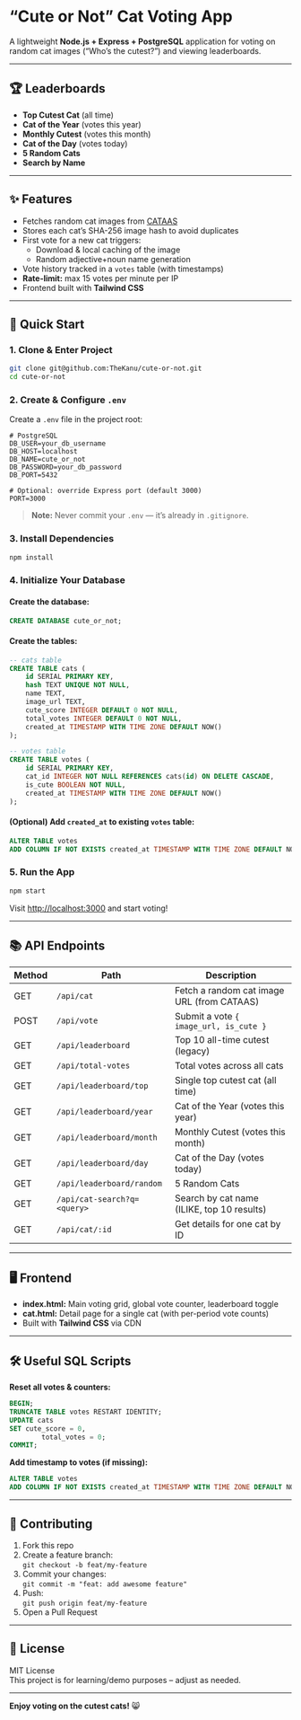 # “Cute or Not” Cat Voting App

A lightweight **Node.js + Express + PostgreSQL** application for voting on random cat images (“Who’s the cutest?”) and viewing leaderboards.

---

## 🏆 Leaderboards

- **Top Cutest Cat** (all time)
- **Cat of the Year** (votes this year)
- **Monthly Cutest** (votes this month)
- **Cat of the Day** (votes today)
- **5 Random Cats**
- **Search by Name**

---

## ✨ Features

- Fetches random cat images from [CATAAS](https://cataas.com)
- Stores each cat’s SHA-256 image hash to avoid duplicates
- First vote for a new cat triggers:
    - Download & local caching of the image
    - Random adjective+noun name generation
- Vote history tracked in a `votes` table (with timestamps)
- **Rate-limit:** max 15 votes per minute per IP
- Frontend built with **Tailwind CSS**

---

## 🚀 Quick Start

### 1. Clone & Enter Project

```sh
git clone git@github.com:TheKanu/cute-or-not.git
cd cute-or-not
```

### 2. Create & Configure `.env`

Create a `.env` file in the project root:

```env
# PostgreSQL
DB_USER=your_db_username
DB_HOST=localhost
DB_NAME=cute_or_not
DB_PASSWORD=your_db_password
DB_PORT=5432

# Optional: override Express port (default 3000)
PORT=3000
```

> **Note:** Never commit your `.env` — it’s already in `.gitignore`.

### 3. Install Dependencies

```sh
npm install
```

### 4. Initialize Your Database

#### Create the database:

```sql
CREATE DATABASE cute_or_not;
```

#### Create the tables:

```sql
-- cats table
CREATE TABLE cats (
    id SERIAL PRIMARY KEY,
    hash TEXT UNIQUE NOT NULL,
    name TEXT,
    image_url TEXT,
    cute_score INTEGER DEFAULT 0 NOT NULL,
    total_votes INTEGER DEFAULT 0 NOT NULL,
    created_at TIMESTAMP WITH TIME ZONE DEFAULT NOW()
);

-- votes table
CREATE TABLE votes (
    id SERIAL PRIMARY KEY,
    cat_id INTEGER NOT NULL REFERENCES cats(id) ON DELETE CASCADE,
    is_cute BOOLEAN NOT NULL,
    created_at TIMESTAMP WITH TIME ZONE DEFAULT NOW()
);
```

#### (Optional) Add `created_at` to existing `votes` table:

```sql
ALTER TABLE votes
ADD COLUMN IF NOT EXISTS created_at TIMESTAMP WITH TIME ZONE DEFAULT NOW();
```

### 5. Run the App

```sh
npm start
```

Visit [http://localhost:3000](http://localhost:3000) and start voting!

---

## 📚 API Endpoints

| Method | Path                               | Description                                    |
|--------|------------------------------------|------------------------------------------------|
| GET    | `/api/cat`                        | Fetch a random cat image URL (from CATAAS)     |
| POST   | `/api/vote`                       | Submit a vote `{ image_url, is_cute }`         |
| GET    | `/api/leaderboard`                | Top 10 all-time cutest (legacy)                |
| GET    | `/api/total-votes`                | Total votes across all cats                    |
| GET    | `/api/leaderboard/top`            | Single top cutest cat (all time)               |
| GET    | `/api/leaderboard/year`           | Cat of the Year (votes this year)              |
| GET    | `/api/leaderboard/month`          | Monthly Cutest (votes this month)              |
| GET    | `/api/leaderboard/day`            | Cat of the Day (votes today)                   |
| GET    | `/api/leaderboard/random`         | 5 Random Cats                                  |
| GET    | `/api/cat-search?q=<query>`       | Search by cat name (ILIKE, top 10 results)     |
| GET    | `/api/cat/:id`                    | Get details for one cat by ID                  |

---

## 🖥️ Frontend

- **index.html:** Main voting grid, global vote counter, leaderboard toggle
- **cat.html:** Detail page for a single cat (with per-period vote counts)
- Built with **Tailwind CSS** via CDN

---

## 🛠️ Useful SQL Scripts

**Reset all votes & counters:**

```sql
BEGIN;
TRUNCATE TABLE votes RESTART IDENTITY;
UPDATE cats
SET cute_score = 0,
        total_votes = 0;
COMMIT;
```

**Add timestamp to votes (if missing):**

```sql
ALTER TABLE votes
ADD COLUMN IF NOT EXISTS created_at TIMESTAMP WITH TIME ZONE DEFAULT NOW();
```

---

## 🤝 Contributing

1. Fork this repo
2. Create a feature branch:  
     `git checkout -b feat/my-feature`
3. Commit your changes:  
     `git commit -m "feat: add awesome feature"`
4. Push:  
     `git push origin feat/my-feature`
5. Open a Pull Request

---

## 📄 License

MIT License  
This project is for learning/demo purposes – adjust as needed.

---

**Enjoy voting on the cutest cats!** 😸